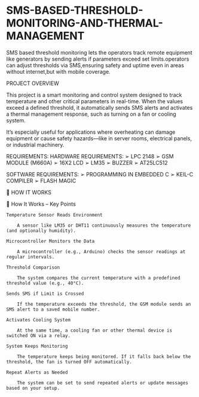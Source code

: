 # SMS-BASED-THRESHOLD-MONITORING-AND-THERMAL-MANAGEMENT
SMS based threshold monitoring lets the operators track remote equipment like generators by sending alerts if parameters exceed set limits.operators can adjust thresholds via SMS,ensuring safety and uptime even in areas without internet,but with mobile coverage.

PROJECT OVERVIEW

This project is a smart monitoring and control system designed to track temperature and other critical parameters in real-time. When the values exceed a defined threshold, it automatically sends SMS alerts and activates a thermal management response, such as turning on a fan or cooling system.

It’s especially useful for applications where overheating can damage equipment or cause safety hazards—like in server rooms, electrical panels, or industrial machinery.

REQUIREMENTS:
HARDWARE REQUIREMENTS:
➢ LPC 2148
➢ GSM MODULE (M660A)
➢ 16X2 LCD
➢ LM35
➢ BUZZER
➢ AT25LC512

SOFTWARE REQUIREMENTS:
➢ PROGRAMMING IN EMBEDDED C
➢ KEIL-C COMPILER
➢ FLASH MAGIC

🧠 HOW IT WORKS

🔄 How It Works – Key Points

    Temperature Sensor Reads Environment

        A sensor like LM35 or DHT11 continuously measures the temperature (and optionally humidity).

    Microcontroller Monitors the Data

        A microcontroller (e.g., Arduino) checks the sensor readings at regular intervals.

    Threshold Comparison

        The system compares the current temperature with a predefined threshold value (e.g., 40°C).

    Sends SMS if Limit is Crossed

        If the temperature exceeds the threshold, the GSM module sends an SMS alert to a saved mobile number.

    Activates Cooling System

        At the same time, a cooling fan or other thermal device is switched ON via a relay.

    System Keeps Monitoring

        The temperature keeps being monitored. If it falls back below the threshold, the fan is turned OFF automatically.

    Repeat Alerts as Needed

        The system can be set to send repeated alerts or update messages based on your setup.


